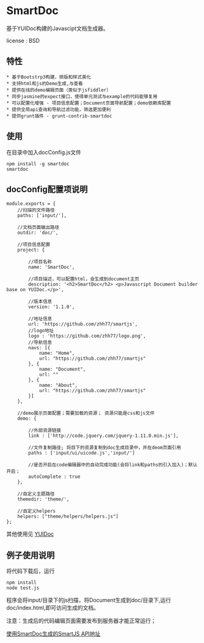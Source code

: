 SmartDoc
======================

基于YUIDoc构建的Javascipt文档生成器。 



license : BSD

特性 
--------------------
    * 基于Bootstrp3构建，排版和样式美化
    * 支持html和js的Demo生成,与查看
    * 提供在线的demo编辑页面（类似于jsfiddler）
    * 同步jasmine的expect接口，使得单元测试与example的代码能够复用
    * 可以配置化增强 - 项目信息配置；Document页面导航配置；demo依赖库配置
    * 提供全局api查询和导航过滤功能，筛选更加便利
    * 提供grunt插件 - grunt-contrib-smartdoc

使用
--------------------
在目录中加入docConfig.js文件

    npm install -g smartdoc
    smartdoc


docConfig配置项说明
---------------------

    module.exports = {
        //扫描的文件路径
        paths: ['input/'],

        //文档页面输出路径
        outdir: 'doc/',

        //项目信息配置
        project: {

            //项目名称
            name: 'SmartDoc',

            //项目描述，可以配置html，会生成到document主页
            description: '<h2>SmartDoc</h2> <p>Javascript Document builder base on YUIDoc.</p>',

            //版本信息
            version: '1.1.0',

            //地址信息
            url: 'https://github.com/zhh77/smartjs',
            //logo地址
            logo : 'https://github.com/zhh77/logo.png',
            //导航信息
            navs: [{
                name: "Home",
                url: "https://github.com/zhh77/smartjs"
            }, {
                name: "Document",
                url: ""
            }, {
                name: "About",
                url: "https://github.com/zhh77/smartjs"
            }]
        },

        //demo展示页面配置；需要加载的资源； 资源只能是css和js文件
        demo: {
            
            //外部资源链接
            link : ['http://code.jquery.com/jquery-1.11.0.min.js'],

            //文件复制路径; 将目下的资源复制到doc生成目录中，并在deom页面引用
            paths : ['input/ui/uicode.js','input/']

            //是否开启在code编辑器中的自动完成功能(会将link和paths的引入加入)；默认开启；
            autoComplete : true
        },

        //自定义主题路径
        themedir: 'theme/',

        //自定义helpers
        helpers: ["theme/helpers/helpers.js"]
    };

其他使用见 [YUIDoc](http://yui.github.com/yuidoc/)



例子使用说明
------------------
将代码下载后，运行

    npm install
    node test.js


程序会将input/目录下的js扫描，将Document生成到doc/目录下,运行doc/index.html,即可访问生成的文档。


注意：生成后的代码编辑页面需要发布到服务器才能正常运行；

[使用SmartDoc生成的SmartJS API地址](http://zhh77.github.io/smartjs/)